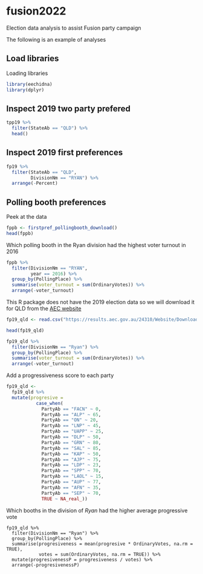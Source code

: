 # fusion2022
Election data analysis to assist Fusion party campaign

The following is an example of analyses  

## Load libraries  
Loading libraries  

```r 
library(eechidna)
library(dplyr)
```

## Inspect 2019 two party prefered  

```r
tpp19 %>%
  filter(StateAb == "QLD") %>%
  head()
```

## Inspect 2019 first preferences  

```r
fp19 %>%
  filter(StateAb == "QLD",
         DivisionNm == "RYAN") %>%
  arrange(-Percent)
```


## Polling booth preferences  

Peek at the data  

```r
fppb <- firstpref_pollingbooth_download()
head(fppb)
```

Which polling booth in the Ryan division had the highest voter turnout in 2016

```r
fppb %>%
  filter(DivisionNm == "RYAN",
         year == 2016) %>%
  group_by(PollingPlace) %>%
  summarise(voter_turnout = sum(OrdinaryVotes)) %>%
  arrange(-voter_turnout)
```
This R package does not have the 2019 election data so we will download it for QLD from the [AEC website](https://results.aec.gov.au/24310/Website/HouseDownloadsMenu-24310-Csv.htm.)  

```r
fp19_qld <- read.csv("https://results.aec.gov.au/24310/Website/Downloads/HouseStateFirstPrefsByPollingPlaceDownload-24310-QLD.csv",skip = 1)

head(fp19_qld)
```

```r
fp19_qld %>%
  filter(DivisionNm == "Ryan") %>%
  group_by(PollingPlace) %>%
  summarise(voter_turnout = sum(OrdinaryVotes)) %>%
  arrange(-voter_turnout)
```


Add a progressiveness score to each party

```r
fp19_qld <-
  fp19_qld %>%
  mutate(progresive =
           case_when(
             PartyAb == "FACN" ~ 0,
             PartyAb == "ALP" ~ 65,
             PartyAb == "ON" ~ 20,
             PartyAb == "LNP" ~ 45,
             PartyAb == "UAPP" ~ 25,
             PartyAb == "DLP" ~ 50,
             PartyAb == "GRN" ~ 80,
             PartyAb == "SAL" ~ 85,
             PartyAb == "KAP" ~ 50,
             PartyAb == "AJP" ~ 75,
             PartyAb == "LDP" ~ 23,
             PartyAb == "SPP" ~ 70,
             PartyAb == "LAOL" ~ 15,
             PartyAb == "AUP" ~ 77,
             PartyAb == "AFN" ~ 35,
             PartyAb == "SEP" ~ 70,
             TRUE ~ NA_real_))
```

Which booths in the division of *Ryan* had the higher average progressive vote

```{r}
fp19_qld %>%
  filter(DivisionNm == "Ryan") %>%
  group_by(PollingPlace) %>%
  summarise(progresiveness = mean(progresive * OrdinaryVotes, na.rm = TRUE),
            votes = sum(OrdinaryVotes, na.rm = TRUE)) %>%
  mutate(progresivenessP = progresiveness / votes) %>%
  arrange(-progresivenessP)
```

